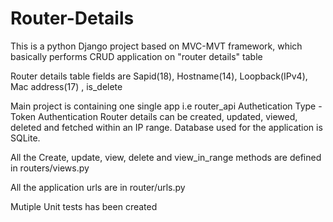# Router-Details
This is a python Django project based on MVC-MVT framework, which basically performs CRUD application on "router details" table

Router details table fields are
Sapid(18), Hostname(14), Loopback(IPv4), Mac address(17) , is_delete


Main project is containing one single app i.e router_api
Authetication Type - Token Authentication
Router details can be created, updated, viewed, deleted and fetched within an IP range. Database used for the application is SQLite. 

All the Create, update, view, delete and view_in_range methods are defined in routers/views.py

All the application urls are in router/urls.py 

Mutiple Unit tests has been created